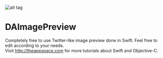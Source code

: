 ![alt tag](http://theappspace.com/wp-content/uploads/2016/06/swift_placeholder-min.png)

# DAImagePreview

Completely free to use Twitter-like image preview done in Swift. Feel free to edit according to your needs. 
<br>Visit http://theappspace.com for more tutorials about Swift and Objective-C.</br>
